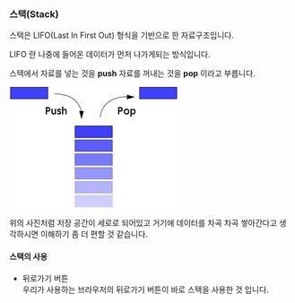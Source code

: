 ### 스택(Stack)

스택은 LIFO(Last In First Out) 형식을 기반으로 한 자료구조입니다.

LIFO 란 나중에 들어온 데이터가 먼저 나가게되는 방식입니다.

스택에서 자료를 넣는 것을 __push__
자료를 꺼내는 것을 __pop__ 이라고 부릅니다.


![스택](images/stack.png)


위의 사진처럼 저장 공간이 세로로 되어있고 거기에 데이터를 차곡 차곡 쌓아간다고 생각하시면 이해하기 좀 더 편할 것 같습니다.

#### 스택의 사용

- 뒤로가기 버튼  
우리가 사용하는 브라우저의 뒤로가기 버튼이 바로 스택을 사용한 것 입니다.

